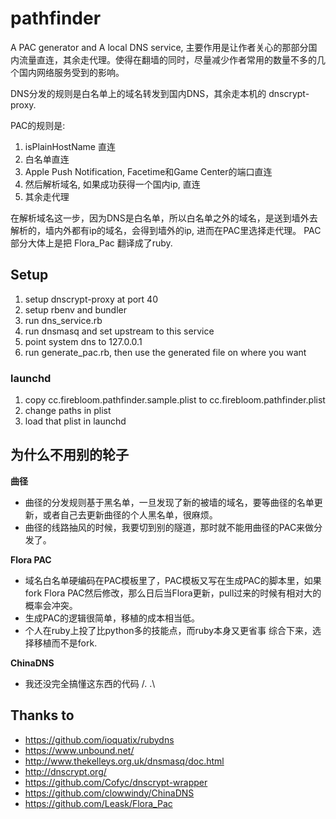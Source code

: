 pathfinder
===========
A PAC generator and A local DNS service, 主要作用是让作者关心的那部分国内流量直连，其余走代理。使得在翻墙的同时，尽量减少作者常用的数量不多的几个国内网络服务受到的影响。

DNS分发的规则是白名单上的域名转发到国内DNS，其余走本机的 dnscrypt-proxy.

PAC的规则是:

1. isPlainHostName 直连
1. 白名单直连
1. Apple Push Notification, Facetime和Game Center的端口直连
1. 然后解析域名, 如果成功获得一个国内ip, 直连
1. 其余走代理

在解析域名这一步，因为DNS是白名单，所以白名单之外的域名，是送到墙外去解析的，墙内外都有ip的域名，会得到墙外的ip, 进而在PAC里选择走代理。
PAC部分大体上是把 Flora_Pac 翻译成了ruby. 

Setup
------

1. setup dnscrypt-proxy at port 40
1. setup rbenv and bundler
1. run dns_service.rb
1. run dnsmasq and set upstream to this service
1. point system dns to 127.0.0.1
1. run generate_pac.rb, then use the generated file on where you want

### launchd
1. copy cc.firebloom.pathfinder.sample.plist to cc.firebloom.pathfinder.plist
1. change paths in plist
1. load that plist in launchd

为什么不用别的轮子
----------------
**曲径**
- 曲径的分发规则基于黑名单，一旦发现了新的被墙的域名，要等曲径的名单更新，或者自己去更新曲径的个人黑名单，很麻烦。
- 曲径的线路抽风的时候，我要切到别的隧道，那时就不能用曲径的PAC来做分发了。

**Flora PAC**
- 域名白名单硬编码在PAC模板里了，PAC模板又写在生成PAC的脚本里，如果fork Flora PAC然后修改，那么日后当Flora更新，pull过来的时候有相对大的概率会冲突。
- 生成PAC的逻辑很简单，移植的成本相当低。
- 个人在ruby上投了比python多的技能点，而ruby本身又更省事
综合下来，选择移植而不是fork.

**ChinaDNS**
- 我还没完全搞懂这东西的代码 /. .\

Thanks to
----------

- https://github.com/ioquatix/rubydns
- https://www.unbound.net/
- http://www.thekelleys.org.uk/dnsmasq/doc.html
- http://dnscrypt.org/
- https://github.com/Cofyc/dnscrypt-wrapper
- https://github.com/clowwindy/ChinaDNS
- https://github.com/Leask/Flora_Pac
